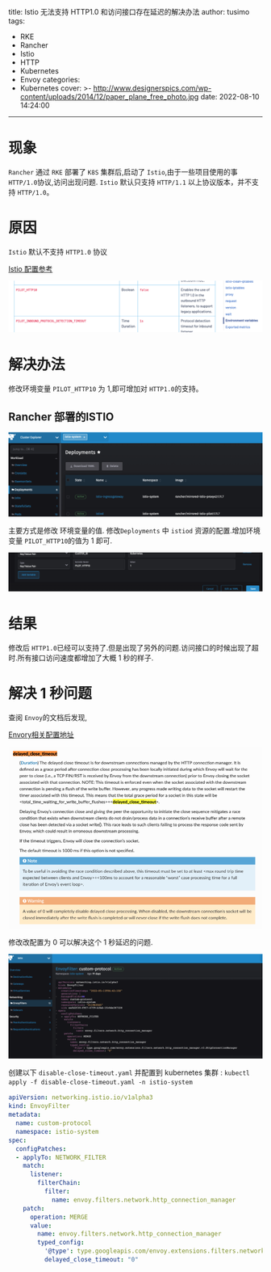 title: Istio 无法支持 HTTP1.0 和访问接口存在延迟的解决办法
author: tusimo
tags:
  - RKE
  - Rancher
  - Istio
  - HTTP
  - Kubernetes
  - Envoy
categories:
  - Kubernetes
cover: >-
  http://www.designerspics.com/wp-content/uploads/2014/12/paper_plane_free_photo.jpg
date: 2022-08-10 14:24:00
---
# 现象
`Rancher` 通过 `RKE` 部署了 `K8S` 集群后,启动了 `Istio`,由于一些项目使用的事 `HTTP/1.0`协议,访问出现问题. `Istio` 默认只支持 `HTTP/1.1` 以上协议版本，并不支持 `HTTP/1.0`。

# 原因

`Istio` 默认不支持 `HTTP1.0` 协议

[Istio 配置参考](https://istio.io/latest/docs/reference/commands/pilot-agent/)


![upload successful](/images/pasted-1.png)

# 解决办法

修改环境变量 `PILOT_HTTP10` 为 1,即可增加对 `HTTP1.0`的支持。


## Rancher 部署的ISTIO



![upload successful](/images/pasted-0.png)

主要方式是修改 环境变量的值.
修改`Deployments` 中 `istiod` 资源的配置.增加环境变量 `PILOT_HTTP10`的值为 1 即可.


![upload successful](/images/pasted-2.png)


# 结果

修改后 `HTTP1.0`已经可以支持了.但是出现了另外的问题.访问接口的时候出现了超时.所有接口访问速度都增加了大概 1 秒的样子.

# 解决 1 秒问题

查阅 `Envoy`的文档后发现,

[Envory相关配置地址](https://www.envoyproxy.io/docs/envoy/v1.23.0/api-v3/extensions/filters/network/http_connection_manager/v3/http_connection_manager.proto.html)

![upload successful](/images/pasted-3.png)

修改改配置为 0 可以解决这个 1 秒延迟的问题.


![upload successful](/images/pasted-4.png)

创建以下 `disable-close-timeout.yaml` 并配置到 kubernetes 集群 : `kubectl apply -f disable-close-timeout.yaml -n istio-system`

```yaml
apiVersion: networking.istio.io/v1alpha3
kind: EnvoyFilter
metadata:
  name: custom-protocol
  namespace: istio-system
spec:
  configPatches:
  - applyTo: NETWORK_FILTER
    match:
      listener:
        filterChain:
          filter:
            name: envoy.filters.network.http_connection_manager
    patch:
      operation: MERGE
      value:
        name: envoy.filters.network.http_connection_manager
        typed_config:
          '@type': type.googleapis.com/envoy.extensions.filters.network.http_connection_manager.v3.HttpConnectionManager
          delayed_close_timeout: "0"

```